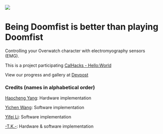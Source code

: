![](cover.png)

# Being Doomfist is better than playing Doomfist

Controlling your Overwatch character with electromyography sensors (EMG).

This is a project participating [CalHacks - Hello:World](https://helloworld.calhacks.io/)

View our progress and gallery at [Devpost](https://devpost.com/software/being-doomfist-is-better-than-playing-doomfist)



### Credits (names in alphabetical order)

[Haocheng Yang](https://github.com/bill-the-sci-guy): Hardware implementation

[Yichen Wang](https://github.com/yuesha-yc): Software implementation

[Yifei Li](https://github.com/LiYifei1218): Software implementation

[-T.K.-](https://github.com/T-K-233): Hardware & software implementation

